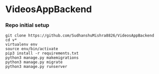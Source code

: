 # VideosAppBackend

### Repo initial setup
```
git clone https://github.com/SudhanshuMishra8826/VideosAppBackend 
cd v*
virtualenv env
source env/bin/activate
pip3 install -r requirements.txt
python3 manage.py makemigrations
python3 manage.py migrate
python3 manage.py runserver
```

